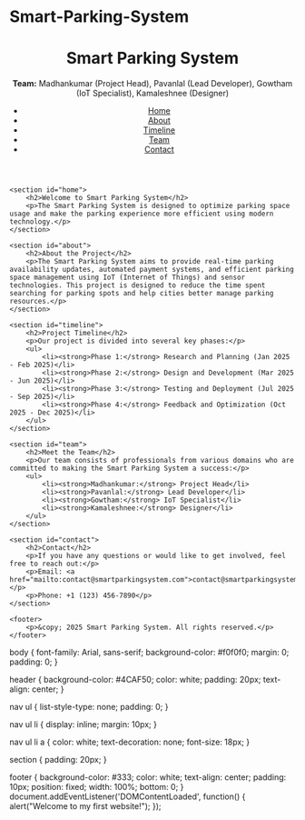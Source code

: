# Smart-Parking-System<!DOCTYPE html>
<html lang="en">
<head>
    <meta charset="UTF-8">
    <meta name="viewport" content="width=device-width, initial-scale=1.0">
    <title>Smart Parking System</title>
    <link rel="stylesheet" href="styles.css">
</head>
<body>
    <header>
        <h1>Smart Parking System</h1>
        <p><strong>Team:</strong> Madhankumar (Project Head), Pavanlal (Lead Developer), Gowtham (IoT Specialist), Kamaleshnee (Designer)</p>
        <nav>
            <ul>
                <li><a href="#home">Home</a></li>
                <li><a href="#about">About</a></li>
                <li><a href="#timeline">Timeline</a></li>
                <li><a href="#team">Team</a></li>
                <li><a href="#contact">Contact</a></li>
            </ul>
        </nav>
    </header>

    <section id="home">
        <h2>Welcome to Smart Parking System</h2>
        <p>The Smart Parking System is designed to optimize parking space usage and make the parking experience more efficient using modern technology.</p>
    </section>

    <section id="about">
        <h2>About the Project</h2>
        <p>The Smart Parking System aims to provide real-time parking availability updates, automated payment systems, and efficient parking space management using IoT (Internet of Things) and sensor technologies. This project is designed to reduce the time spent searching for parking spots and help cities better manage parking resources.</p>
    </section>

    <section id="timeline">
        <h2>Project Timeline</h2>
        <p>Our project is divided into several key phases:</p>
        <ul>
            <li><strong>Phase 1:</strong> Research and Planning (Jan 2025 - Feb 2025)</li>
            <li><strong>Phase 2:</strong> Design and Development (Mar 2025 - Jun 2025)</li>
            <li><strong>Phase 3:</strong> Testing and Deployment (Jul 2025 - Sep 2025)</li>
            <li><strong>Phase 4:</strong> Feedback and Optimization (Oct 2025 - Dec 2025)</li>
        </ul>
    </section>

    <section id="team">
        <h2>Meet the Team</h2>
        <p>Our team consists of professionals from various domains who are committed to making the Smart Parking System a success:</p>
        <ul>
            <li><strong>Madhankumar:</strong> Project Head</li>
            <li><strong>Pavanlal:</strong> Lead Developer</li>
            <li><strong>Gowtham:</strong> IoT Specialist</li>
            <li><strong>Kamaleshnee:</strong> Designer</li>
        </ul>
    </section>

    <section id="contact">
        <h2>Contact</h2>
        <p>If you have any questions or would like to get involved, feel free to reach out:</p>
        <p>Email: <a href="mailto:contact@smartparkingsystem.com">contact@smartparkingsystem.com</a></p>
        <p>Phone: +1 (123) 456-7890</p>
    </section>

    <footer>
        <p>&copy; 2025 Smart Parking System. All rights reserved.</p>
    </footer>
</body>
</html>
body {
    font-family: Arial, sans-serif;
    background-color: #f0f0f0;
    margin: 0;
    padding: 0;
}

header {
    background-color: #4CAF50;
    color: white;
    padding: 20px;
    text-align: center;
}

nav ul {
    list-style-type: none;
    padding: 0;
}

nav ul li {
    display: inline;
    margin: 10px;
}

nav ul li a {
    color: white;
    text-decoration: none;
    font-size: 18px;
}

section {
    padding: 20px;
}

footer {
    background-color: #333;
    color: white;
    text-align: center;
    padding: 10px;
    position: fixed;
    width: 100%;
    bottom: 0;
}
document.addEventListener('DOMContentLoaded', function() {
    alert("Welcome to my first website!");
});
